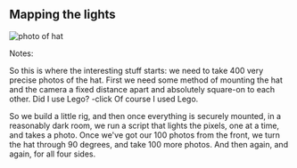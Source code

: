 ## Mapping the lights

![photo of hat](/emf-2024/photos/hat-on-lego.png) <!-- .element: class="fragment fade-right" data-fragment-index="1" -->

Notes:

So this is where the interesting stuff starts: we need to take 400 very precise photos of the hat. First we need some method of mounting the hat and the camera a fixed distance apart and absolutely square-on to each other. Did I use Lego? -click Of course I used Lego.

So we build a little rig, and then once everything is securely mounted, in a reasonably dark room, we run a script that lights the pixels, one at a time, and takes a photo. Once we've got our 100 photos from the front, we turn the hat through 90 degrees, and take 100 more photos. And then again, and again, for all four sides.
